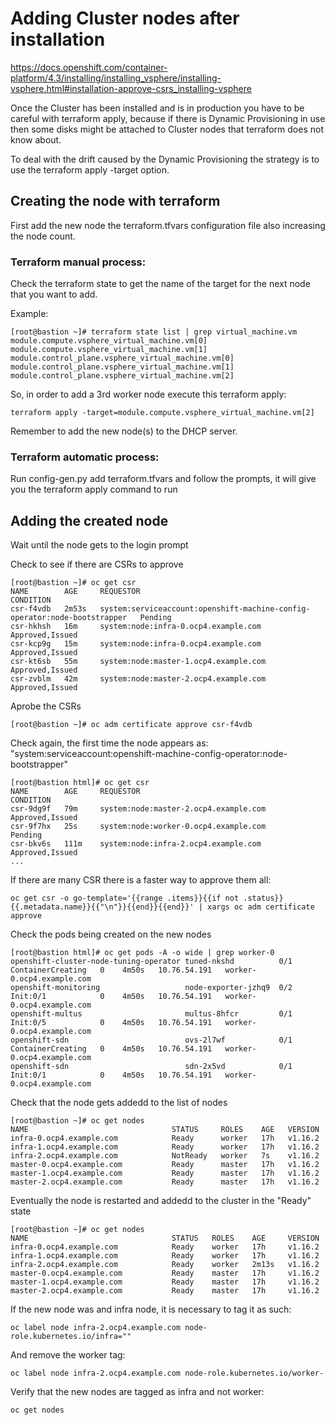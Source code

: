 # Adding Cluster nodes after installation

https://docs.openshift.com/container-platform/4.3/installing/installing_vsphere/installing-vsphere.html#installation-approve-csrs_installing-vsphere

Once the Cluster has been installed and is in production you have to be careful with terraform apply, because if there is Dynamic Provisioning in use then some disks might be attached to Cluster nodes that terraform does not know about.

To deal with the drift caused by the Dynamic Provisioning the strategy is to use the terraform apply -target option.

## Creating the node with terraform
First add the new node the terraform.tfvars configuration file also increasing the node count.

### Terraform manual process:
Check the terraform state to get the name of the target for the next node that you want to add.

Example:
```
[root@bastion ~]# terraform state list | grep virtual_machine.vm
module.compute.vsphere_virtual_machine.vm[0]
module.compute.vsphere_virtual_machine.vm[1]
module.control_plane.vsphere_virtual_machine.vm[0]
module.control_plane.vsphere_virtual_machine.vm[1]
module.control_plane.vsphere_virtual_machine.vm[2]
```

So, in order to add a 3rd worker node execute this terraform apply:
```
terraform apply -target=module.compute.vsphere_virtual_machine.vm[2]
```

Remember to add the new node(s) to the DHCP server.

### Terraform automatic process:
Run config-gen.py add terraform.tfvars and follow the prompts, it will give you the terraform apply command to run

## Adding the created node
Wait until the node gets to the login prompt

Check to see if there are CSRs to approve
```
[root@bastion ~]# oc get csr
NAME        AGE     REQUESTOR                                                                   CONDITION
csr-f4vdb   2m53s   system:serviceaccount:openshift-machine-config-operator:node-bootstrapper   Pending
csr-hkhsh   16m     system:node:infra-0.ocp4.example.com                                        Approved,Issued
csr-kcp9g   15m     system:node:infra-0.ocp4.example.com                                        Approved,Issued
csr-kt6sb   55m     system:node:master-1.ocp4.example.com                                       Approved,Issued
csr-zvblm   42m     system:node:master-2.ocp4.example.com                                       Approved,Issued
```

Aprobe the CSRs
```
[root@bastion ~]# oc adm certificate approve csr-f4vdb
```

Check again, the first time the node appears as: "system:serviceaccount:openshift-machine-config-operator:node-bootstrapper"
```
[root@bastion html]# oc get csr
NAME        AGE     REQUESTOR                                                                   CONDITION
csr-9dg9f   79m     system:node:master-2.ocp4.example.com                                       Approved,Issued
csr-9f7hx   25s     system:node:worker-0.ocp4.example.com                                       Pending
csr-bkv6s   111m    system:node:infra-2.ocp4.example.com                                        Approved,Issued
...
```

If there are many CSR there is a faster way to approve them all:
```
oc get csr -o go-template='{{range .items}}{{if not .status}}{{.metadata.name}}{{"\n"}}{{end}}{{end}}' | xargs oc adm certificate approve
```

Check the pods being created on the new nodes
```
[root@bastion html]# oc get pods -A -o wide | grep worker-0
openshift-cluster-node-tuning-operator tuned-nkshd          0/1  ContainerCreating   0    4m50s   10.76.54.191   worker-0.ocp4.example.com
openshift-monitoring                   node-exporter-jzhq9  0/2  Init:0/1            0    4m50s   10.76.54.191   worker-0.ocp4.example.com
openshift-multus                       multus-8hfcr         0/1  Init:0/5            0    4m50s   10.76.54.191   worker-0.ocp4.example.com
openshift-sdn                          ovs-2l7wf            0/1  ContainerCreating   0    4m50s   10.76.54.191   worker-0.ocp4.example.com
openshift-sdn                          sdn-2x5vd            0/1  Init:0/1            0    4m50s   10.76.54.191   worker-0.ocp4.example.com
```

Check that the node gets addedd to the list of nodes
```
[root@bastion ~]# oc get nodes
NAME                                STATUS     ROLES    AGE   VERSION
infra-0.ocp4.example.com            Ready      worker   17h   v1.16.2
infra-1.ocp4.example.com            Ready      worker   17h   v1.16.2
infra-2.ocp4.example.com            NotReady   worker   7s    v1.16.2
master-0.ocp4.example.com           Ready      master   17h   v1.16.2
master-1.ocp4.example.com           Ready      master   17h   v1.16.2
master-2.ocp4.example.com           Ready      master   17h   v1.16.2
```

Eventually the node is restarted and addedd to the cluster in the "Ready" state
```
[root@bastion ~]# oc get nodes
NAME                                STATUS   ROLES    AGE     VERSION
infra-0.ocp4.example.com            Ready    worker   17h     v1.16.2
infra-1.ocp4.example.com            Ready    worker   17h     v1.16.2
infra-2.ocp4.example.com            Ready    worker   2m13s   v1.16.2
master-0.ocp4.example.com           Ready    master   17h     v1.16.2
master-1.ocp4.example.com           Ready    master   17h     v1.16.2
master-2.ocp4.example.com           Ready    master   17h     v1.16.2
```

If the new node was and infra node, it is necessary to tag it as such:
```
oc label node infra-2.ocp4.example.com node-role.kubernetes.io/infra=""
```

And remove the worker tag:
```
oc label node infra-2.ocp4.example.com node-role.kubernetes.io/worker-
```

Verify that the new nodes are tagged as infra and not worker:
```
oc get nodes
```

